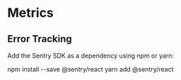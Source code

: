 # Metrics

## Error Tracking

Add the Sentry SDK as a dependency using npm or yarn:

npm install --save @sentry/react
yarn add @sentry/react